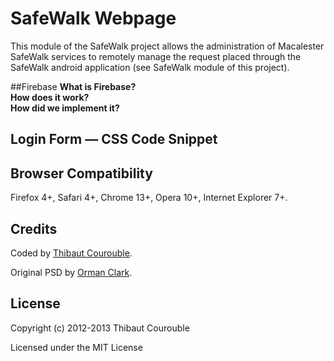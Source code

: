 SafeWalk Webpage
============
This module of the SafeWalk project allows the administration of Macalester SafeWalk services to remotely manage the request placed through the SafeWalk android application (see SafeWalk module of this project).

##Firebase
<b>What is Firebase?</b><br>
<b>How does it work?</b><br>
<b>How did we implement it?</b><br>
## Login Form — CSS Code Snippet

## Browser Compatibility

Firefox 4+, Safari 4+, Chrome 13+, Opera 10+, Internet Explorer 7+.

## Credits

Coded by [Thibaut Courouble](http://thibaut.me).

Original PSD by [Orman Clark](http://www.premiumpixels.com/freebies/clean-simple-login-form-psd/).


## License

Copyright (c) 2012-2013 Thibaut Courouble

Licensed under the MIT License

